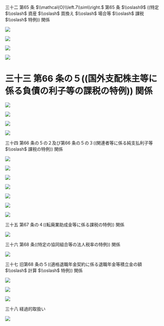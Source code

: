 三十二 第65 条 $\\mathcal{O}\\left.7\\sim\\right.$ 第65 条 $\\oslash9$ ((特定 $\\oslash$ 資産 $\\oslash$ 買換え $\\oslash$ 場合等 $\\oslash$ 課税 $\\oslash$ 特例)) 関係

![](https://www.nta.go.jp/tmp/370f6e06-5ad9-48f2-a74a-4ddf74e623e0/images/73eb1ac8e154722bc4103dff58f0ee41e217a969c2814a250b8bd4660a6f430d.jpg)

![](https://www.nta.go.jp/tmp/370f6e06-5ad9-48f2-a74a-4ddf74e623e0/images/281432145b86c186528232b2d799bd662c932840145dda919e0e04081a9bfecf.jpg)

![](https://www.nta.go.jp/tmp/370f6e06-5ad9-48f2-a74a-4ddf74e623e0/images/473d669c0685553f1a5f5091c8fe65364ccfdad88bc54c0280780ac75af4316e.jpg)

![](https://www.nta.go.jp/tmp/370f6e06-5ad9-48f2-a74a-4ddf74e623e0/images/e1e83b04677fba4b5aee6753fb83baccad2dd245e9adc952daee6648d5c0f72a.jpg)

# 三十三 第66 条の５((国外支配株主等に係る負債の利子等の課税の特例)) 関係

![](https://www.nta.go.jp/tmp/370f6e06-5ad9-48f2-a74a-4ddf74e623e0/images/5135356080c4e47d1ea085cdf2e3520aada8509133985c355857e6c0fd9258ef.jpg)

![](https://www.nta.go.jp/tmp/370f6e06-5ad9-48f2-a74a-4ddf74e623e0/images/696891fb7d3bd9796e57da160f7f6d9f9f1dc16eb8e8b33baf9b15f8de75c8ab.jpg)

![](https://www.nta.go.jp/tmp/370f6e06-5ad9-48f2-a74a-4ddf74e623e0/images/997d8d62f555d07ffb5fded62cd4634ea8caf756abb99328a158c37a35a24494.jpg)

![](https://www.nta.go.jp/tmp/370f6e06-5ad9-48f2-a74a-4ddf74e623e0/images/b551b00b7aa49e83281dfda09957bcf593051fdce7b3a82489bc8d004297f32f.jpg)

三十四 第66 条の５の２及び第66 条の５の３((関連者等に係る純支払利子等 $\\oslash$ 課税の特例)) 関係

![](https://www.nta.go.jp/tmp/370f6e06-5ad9-48f2-a74a-4ddf74e623e0/images/2d0b850a9535bd8a6c0a3590bc8196f9e7709e30c9101fdc74a97bd4c955e8b3.jpg)

![](https://www.nta.go.jp/tmp/370f6e06-5ad9-48f2-a74a-4ddf74e623e0/images/bbcc67619c5c5c23e567fce3802a04f3708051e3c5327b54507482f977e5ce10.jpg)

![](https://www.nta.go.jp/tmp/370f6e06-5ad9-48f2-a74a-4ddf74e623e0/images/6e9f6f09e882f04cbdc12f7e1f3c6bf51cfbb4596069f8b0b0959c76f851d043.jpg)

![](https://www.nta.go.jp/tmp/370f6e06-5ad9-48f2-a74a-4ddf74e623e0/images/7bb259f1c00a44b4fbc912880060ec96b6e5de3d3b45a30b52dae6d7699ef5e7.jpg)

![](https://www.nta.go.jp/tmp/370f6e06-5ad9-48f2-a74a-4ddf74e623e0/images/37dd4b9073e58381ba3dc5967afba9a696f85b2902d7f04247850f10e03e2d63.jpg)

![](https://www.nta.go.jp/tmp/370f6e06-5ad9-48f2-a74a-4ddf74e623e0/images/1b879c85d79d75b544319959037909aa0a17edaddd1169fb3afb9183bf95d9e9.jpg)

![](https://www.nta.go.jp/tmp/370f6e06-5ad9-48f2-a74a-4ddf74e623e0/images/7f5397423c73be4b60a9b61a19e6869f1cf7bba144bcc6b46bd53fe9bee0a5f8.jpg)

三十五 第67 条の４((転廃業助成金等に係る課税の特例)) 関係

![](https://www.nta.go.jp/tmp/370f6e06-5ad9-48f2-a74a-4ddf74e623e0/images/c1b57e4586d8ec6b7af62c39a7d6f615829bc055dfbd0f1b7636b9075602e1fd.jpg)

三十六 第68 条((特定の協同組合等の法人税率の特例)) 関係

![](https://www.nta.go.jp/tmp/370f6e06-5ad9-48f2-a74a-4ddf74e623e0/images/6307e912727ca71833d6da031f1db48f682440cf0d783f47140046a61aaeb2ea.jpg)

三十七 旧第68 条の５((適格退職年金契約に係る退職年金等積立金の額 $\\oslash$ 計算 $\\oslash$ 特例)) 関係

![](https://www.nta.go.jp/tmp/370f6e06-5ad9-48f2-a74a-4ddf74e623e0/images/96d12427e81b270c9f30b8a0fab3881ec89ba1613a231dd9f27767a837a6301b.jpg)

![](https://www.nta.go.jp/tmp/370f6e06-5ad9-48f2-a74a-4ddf74e623e0/images/3538e9d18ff3c7a682fdd5598c4366d74ce57cc71789c94b3b0c543770da47ba.jpg)

![](https://www.nta.go.jp/tmp/370f6e06-5ad9-48f2-a74a-4ddf74e623e0/images/37c4fea871873fae0ab6d89f691c6642e31f4506f4af9a6b6fc51e5e4127680a.jpg)

三十八 経過的取扱い

![](https://www.nta.go.jp/tmp/370f6e06-5ad9-48f2-a74a-4ddf74e623e0/images/a121db5d50b70f1fcd82005c658a8423fbc0fca045b9def29559da87e37a9357.jpg)